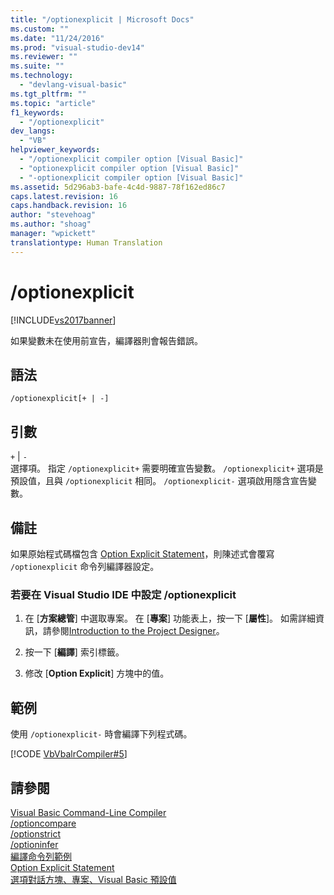 ```yaml
---
title: "/optionexplicit | Microsoft Docs"
ms.custom: ""
ms.date: "11/24/2016"
ms.prod: "visual-studio-dev14"
ms.reviewer: ""
ms.suite: ""
ms.technology: 
  - "devlang-visual-basic"
ms.tgt_pltfrm: ""
ms.topic: "article"
f1_keywords: 
  - "/optionexplicit"
dev_langs: 
  - "VB"
helpviewer_keywords: 
  - "/optionexplicit compiler option [Visual Basic]"
  - "optionexplicit compiler option [Visual Basic]"
  - "-optionexplicit compiler option [Visual Basic]"
ms.assetid: 5d296ab3-bafe-4c4d-9887-78f162ed86c7
caps.latest.revision: 16
caps.handback.revision: 16
author: "stevehoag"
ms.author: "shoag"
manager: "wpickett"
translationtype: Human Translation
---
```

# /optionexplicit
[!INCLUDE[vs2017banner](../../../csharp/includes/vs2017banner.md)]

如果變數未在使用前宣告，編譯器則會報告錯誤。  
  
## 語法  
  
```  
/optionexplicit[+ | -]  
```  
  
## 引數  
 `+` &#124; `-`  
 選擇項。  指定 `/optionexplicit+` 需要明確宣告變數。  `/optionexplicit+` 選項是預設值，且與 `/optionexplicit` 相同。  `/optionexplicit-` 選項啟用隱含宣告變數。  
  
## 備註  
 如果原始程式碼檔包含 [Option Explicit Statement](../../../visual-basic/language-reference/statements/option-explicit-statement.md)，則陳述式會覆寫 `/optionexplicit` 命令列編譯器設定。  
  
### 若要在 Visual Studio IDE 中設定 \/optionexplicit  
  
1.  在 \[**方案總管**\] 中選取專案。  在 \[**專案**\] 功能表上，按一下 \[**屬性**\]。  如需詳細資訊，請參閱[Introduction to the Project Designer](http://msdn.microsoft.com/zh-tw/898dd854-c98d-430c-ba1b-a913ce3c73d7)。  
  
2.  按一下 \[**編譯**\] 索引標籤。  
  
3.  修改 \[**Option Explicit**\] 方塊中的值。  
  
## 範例  
 使用 `/optionexplicit-` 時會編譯下列程式碼。  
  
 [!CODE [VbVbalrCompiler#5](../CodeSnippet/VS_Snippets_VBCSharp/VbVbalrCompiler#5)]  
  
## 請參閱  
 [Visual Basic Command\-Line Compiler](../../../visual-basic/reference/command-line-compiler/index.md)   
 [\/optioncompare](../../../visual-basic/reference/command-line-compiler/optioncompare.md)   
 [\/optionstrict](../../../visual-basic/reference/command-line-compiler/optionstrict.md)   
 [\/optioninfer](../../../visual-basic/reference/command-line-compiler/optioninfer.md)   
 [編譯命令列範例](../../../visual-basic/reference/command-line-compiler/sample-compilation-command-lines.md)   
 [Option Explicit Statement](../../../visual-basic/language-reference/statements/option-explicit-statement.md)   
 [選項對話方塊、專案、Visual Basic 預設值](/visual-studio/ide/reference/visual-basic-defaults-projects-options-dialog-box)
